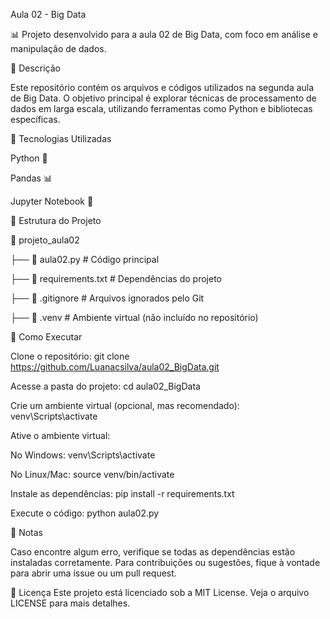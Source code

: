 Aula 02 - Big Data


📊 Projeto desenvolvido para a aula 02 de Big Data, com foco em análise e manipulação de dados.




📌 Descrição


Este repositório contém os arquivos e códigos utilizados na segunda aula de Big Data. 
O objetivo principal é explorar técnicas de processamento de dados em larga escala, utilizando ferramentas como Python e bibliotecas específicas.




🚀 Tecnologias Utilizadas


Python 🐍




Pandas 📊





Jupyter Notebook 📒





📂 Estrutura do Projeto


📁 projeto_aula02




 ├── 📜 aula02.py          # Código principal


 
 ├── 📜 requirements.txt   # Dependências do projeto



 
 ├── 📜 .gitignore         # Arquivos ignorados pelo Git



 
 ├── 📁 .venv              # Ambiente virtual (não incluído no repositório)





🔧 Como Executar


Clone o repositório:
git clone https://github.com/Luanacsilva/aula02_BigData.git




Acesse a pasta do projeto:
cd aula02_BigData



Crie um ambiente virtual (opcional, mas recomendado):
venv\Scripts\activate



Ative o ambiente virtual:


No Windows:
venv\Scripts\activate



No Linux/Mac:
source venv/bin/activate




Instale as dependências:
pip install -r requirements.txt




Execute o código:
python aula02.py






📝 Notas

Caso encontre algum erro, verifique se todas as dependências estão instaladas corretamente.
Para contribuições ou sugestões, fique à vontade para abrir uma issue ou um pull request.




📜 Licença
Este projeto está licenciado sob a MIT License. Veja o arquivo LICENSE para mais detalhes.










